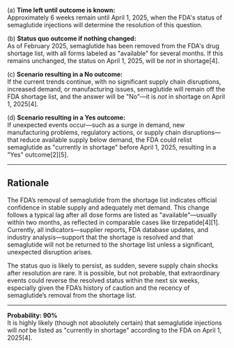 (a) **Time left until outcome is known:**  
Approximately 6 weeks remain until April 1, 2025, when the FDA's status of semaglutide injections will determine the resolution of this question.

(b) **Status quo outcome if nothing changed:**  
As of February 2025, semaglutide has been removed from the FDA's drug shortage list, with all forms labeled as "available" for several months. If this remains unchanged, the status on April 1, 2025, will be *not* in shortage[4].

(c) **Scenario resulting in a No outcome:**  
If the current trends continue, with no significant supply chain disruptions, increased demand, or manufacturing issues, semaglutide will remain off the FDA shortage list, and the answer will be "No"—it is *not* in shortage on April 1, 2025[4].

(d) **Scenario resulting in a Yes outcome:**  
If unexpected events occur—such as a surge in demand, new manufacturing problems, regulatory actions, or supply chain disruptions—that reduce available supply below demand, the FDA could relist semaglutide as "currently in shortage" before April 1, 2025, resulting in a "Yes" outcome[2][5].

---

## Rationale

The FDA’s removal of semaglutide from the shortage list indicates official confidence in stable supply and adequately met demand. This change follows a typical lag after all dose forms are listed as "available"—usually within two months, as reflected in comparable cases like tirzepatide[4][1]. Currently, all indicators—supplier reports, FDA database updates, and industry analysis—support that the shortage is resolved and that semaglutide will not be returned to the shortage list unless a significant, unexpected disruption arises.

The status quo is likely to persist, as sudden, severe supply chain shocks after resolution are rare. It is possible, but not probable, that extraordinary events could reverse the resolved status within the next six weeks, especially given the FDA’s history of caution and the recency of semaglutide’s removal from the shortage list.

---

**Probability: 90%**  
It is highly likely (though not absolutely certain) that semaglutide injections will *not* be listed as "currently in shortage" according to the FDA on April 1, 2025[4].